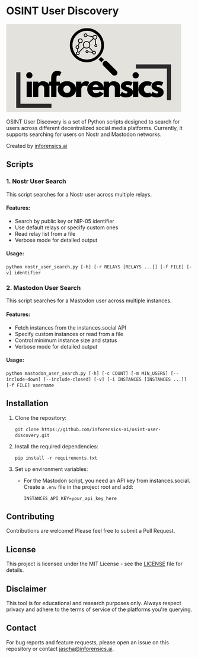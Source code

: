 # OSINT User Discovery

![Inforensics](https://github.com/Inforensics/.github/blob/main/logo.png)

OSINT User Discovery is a set of Python scripts designed to search for users across different decentralized social media platforms. Currently, it supports searching for users on Nostr and Mastodon networks.

Created by [inforensics.ai](https://inforensics.ai)

## Scripts

### 1. Nostr User Search

This script searches for a Nostr user across multiple relays.

#### Features:
- Search by public key or NIP-05 identifier
- Use default relays or specify custom ones
- Read relay list from a file
- Verbose mode for detailed output

#### Usage:
```
python nostr_user_search.py [-h] [-r RELAYS [RELAYS ...]] [-f FILE] [-v] identifier
```

### 2. Mastodon User Search

This script searches for a Mastodon user across multiple instances.

#### Features:
- Fetch instances from the instances.social API
- Specify custom instances or read from a file
- Control minimum instance size and status
- Verbose mode for detailed output

#### Usage:
```
python mastodon_user_search.py [-h] [-c COUNT] [-m MIN_USERS] [--include-down] [--include-closed] [-v] [-i INSTANCES [INSTANCES ...]] [-f FILE] username
```

## Installation

1. Clone the repository:
   ```
   git clone https://github.com/inforensics-ai/osint-user-discovery.git
   ```

2. Install the required dependencies:
   ```
   pip install -r requirements.txt
   ```

3. Set up environment variables:
   - For the Mastodon script, you need an API key from instances.social. Create a `.env` file in the project root and add:
     ```
     INSTANCES_API_KEY=your_api_key_here
     ```

## Contributing

Contributions are welcome! Please feel free to submit a Pull Request.

## License

This project is licensed under the MIT License - see the [LICENSE](LICENSE) file for details.

## Disclaimer

This tool is for educational and research purposes only. Always respect privacy and adhere to the terms of service of the platforms you're querying.

## Contact

For bug reports and feature requests, please open an issue on this repository or contact jascha@inforensics.ai.
